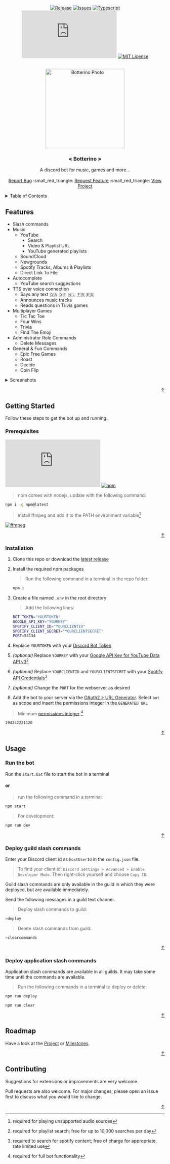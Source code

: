 <!-- markdownlint-disable-file MD033 -->
<!-- markdownlint-disable-file MD041 -->

<div id="top"></div>

<div align="center">

  <a href="">[![Release][release-shield]][release-url]
  <a href="">[![Issues][issues-shield]][issues-url]
  <a href="">[![Typescript][typescript-shield]][typescript-url]
  <a href="">[![DiscordJS][discordjs-shield]][discordjs-url]
  <a href="">[![MIT License][license-shield]][license-url]

</div>

<div align="center">
  <br />
  <a href="https://unsplash.com/photos/N2zxMUDwT4I">
    <img src="https://images.weserv.nl/?url=https://unsplash.com/photos/N2zxMUDwT4I/download?ixid=MnwxMjA3fDB8MXxhbGx8N3x8fHx8fDJ8fDE2NTMyNzQzOTk&force=true&w=640?v=4&fit=cover&mask=circle&maxage=7d&con=-15&mod=1.2" alt="Botterino Photo" width="250" height="250">
  </a>
  <p align="center">
    <h3 align="center">« Botterino »</h3>
    A discord bot for music, games and more...
    <br />
    <br />
    <a href="https://github.com/danloe/Botterino/issues">Report Bug</a>
    :small_red_triangle:
    <a href="https://github.com/danloe/Botterino/issues">Request Feature</a>
    :small_red_triangle:
    <a href="https://github.com/users/danloe/projects/1">View Project</a>
  </p>
</div>

<details>
  <summary>Table of Contents</summary>
  <ol>
    <li>
      <a href="#features">Features</a>
    </li>
    <li>
      <a href="#getting-started">Getting Started</a>
      <ul>
        <li><a href="#prerequisites">Prerequisites</a></li>
        <li><a href="#installation">Installation</a></li>
      </ul>
    </li>
    <li><a href="#usage">Usage</a></li>
      <ul>
        <li><a href="#run-the-bot">Run the bot</a></li>
        <li><a href="#deploy-guild-slash-commands">Deploy guild slash commands</a></li>
        <li><a href="#deploy-application-slash-commands">Deploy application slash commands</a></li>
      </ul>
    <li><a href="#roadmap">Roadmap</a></li>
    <li><a href="#contributing">Contributing</a></li>
  </ol>
</details>

## Features

- Slash commands
- Music
  - YouTube
    - Search
    - Video & Playlist URL
    - YouTube generated playlists
  - SoundCloud
  - Newgrounds
  - Spotify Tracks, Albums & Playlists
  - Direct Link To File
- Autocomplete
  - YouTube search suggestions
- TTS over voice connection
  - Says any text :gb: :de: :netherlands: :fr: :es:
  - Announces music tracks
  - Reads questions in Trivia games
- Multiplayer Games
  - Tic Tac Toe
  - Four Wins
  - Trivia
  - Find The Emoji
- Administrator Role Commands
  - Delete Messages
- General & Fun Commands
  - Epic Free Games
  - Roast
  - Decide
  - Coin Flip

<details>
  <summary>Screenshots</summary>
      <table style="width: 250px;"  cellpadding="2">
        <tbody>
          <tr>
          <td><img src="http://fayyn.bplaced.net/botterino/youtube.jpg" maxwidth alt="Botterino YouTube"></td>
          <td><img src="http://fayyn.bplaced.net/botterino/trivia.jpg" maxwidth alt="Botterino Trivia"></td>
          </tr>
          <tr>
          <td><img src="http://fayyn.bplaced.net/botterino/playlist.jpg" maxwidth alt="Botterino Playlist">
            <img src="http://fayyn.bplaced.net/botterino/soundcloud.jpg" maxwidth alt="Botterino SoundCloud"></td>
          <td><img src="http://fayyn.bplaced.net/botterino/queue.jpg" maxwidth alt="Botterino Queue"></td>
          </tr>
          <tr>
          <td><img src="http://fayyn.bplaced.net/botterino/challenge.jpg" maxwidth alt="Botterino Challenge"></td>
          <td><img src="http://fayyn.bplaced.net/botterino/fw.jpg" maxwidth alt="Botterino FourWins"></td>
          </tr>
          <tr>
          <td><img src="http://fayyn.bplaced.net/botterino/about.jpg" maxwidth alt="Botterino About"></td>
          <td><img src="http://fayyn.bplaced.net/botterino/ttt.jpg" maxwidth alt="Botterino TicTacToe"></td>
          </tr>
        </tbody>
      </table>
</details>

<p align="right"><a href="#top">&uarr;</a></p>

## Getting Started

Follow these steps to get the bot up and running.

### Prerequisites

[![NodeJS][node-shield]][node-url]
[![npm][npm-shield]][npm-url]

> npm comes with nodejs, update with the following command:

```sh
npm i -g npm@latest
```

> install ffmpeg and add it to the PATH environment variable[^ffmpeg]

[^ffmpeg]: required for playing unsupported audio sources

[![ffmpeg][ffmpeg-shield]][ffmpeg-url]

<p align="right"><a href="#top">&uarr;</a></p>

### Installation

1. Clone this repo or download the [latest release](https://github.com/danloe/Botterino/releases/)

2. Install the required npm packages

    > Run the following command in a terminal in the repo folder:

    ```sh
    npm i
    ```

3. Create a file named `.env` in the root directory

    > Add the following lines:

    ```sh
    BOT_TOKEN="YOURTOKEN"
    GOOGLE_API_KEY="YOURKEY"
    SPOTIFY_CLIENT_ID="YOURCLIENTID"
    SPOTIFY_CLIENT_SECRET="YOURCLIENTSECRET"
    PORT=53134
    ```

4. Replace `YOURTOKEN` with your [Discord Bot Token](https://discord.com/developers/applications)

5. _(optional)_ Replace `YOURKEY` with your [Google API Key for YouTube Data API v3](https://console.cloud.google.com/marketplace/product/google/youtube.googleapis.com)[^googleapi]
  [^googleapi]:required for playlist search; free for up to 10,000 searches per day

6. _(optional)_ Replace `YOURCLIENTID` and `YOURCLIENTSECRET` with your [Spotify API Credentials](https://developer.spotify.com/dashboard/)[^spotifyapi]
  [^spotifyapi]:required to search for spotify content; free of charge for appropriate, rate limited use

7. _(optional)_ Change the `PORT` for the webserver as desired

8. Add the bot to your server via the [OAuth2 > URL Generator](https://discord.com/developers/applications). Select `bot` as scope and insert the permissions integer in the `GENERATED URL`

> Minimum [permissions integer](https://discordapi.com/permissions.html#294242221120):[^permissions]

```sh
294242221120
```

[^permissions]: required for full bot functionality

<p align="right"><a href="#top">&uarr;</a></p>

## Usage

### Run the bot

Run the `start.bat` file to start the bot in a terminal

#### or

> run the following command in a terminal:

```sh
npm start
```

> For development:

```sh
npm run dev
```

<p align="right"><a href="#top">&uarr;</a></p>

### Deploy guild slash commands

Enter your Discord client id as `hostUserId` in the `config.json` file.

>To find your client id: `Discord Settings > Advanced > Enable Developer Mode`. Then right-click yourself and choose `Copy ID`.

Guild slash commands are only available in the guild in which they were deployed, but are available immediately.

Send the following messages in a guild text channel.

> Deploy slash commands to guild:

```sh
>deploy
```

> Delete slash commands from guild:

```sh
>clearcommands
```

<p align="right"><a href="#top">&uarr;</a></p>

### Deploy application slash commands

Application slash commands are available in all guilds. It may take some time until the commands are available.

> Run the following commands in a terminal to deploy or delete:

```sh
npm run deploy
```

```sh
npm run clear
```

<p align="right"><a href="#top">&uarr;</a></p>

## Roadmap

Have a look at the [Project](https://github.com/users/danloe/projects/1) or [Milestones](https://github.com/danloe/Botterino/milestones).

<p align="right"><a href="#top">&uarr;</a></p>

## Contributing

Suggestions for extensions or improvements are very welcome.

Pull requests are also welcome. For major changes, please open an issue first to discuss what you would like to change.

<p align="right"><a href="#top">&uarr;</a></p>

[release-shield]: https://img.shields.io/github/v/release/danloe/botterino?style=for-the-badge
[release-url]: https://github.com/danloe/Botterino/releases
[issues-shield]: https://img.shields.io/github/issues/danloe/Botterino.svg?style=for-the-badge
[issues-url]: https://github.com/danloe/Botterino/issues
[typescript-shield]: https://img.shields.io/github/package-json/dependency-version/danloe/botterino/dev/typescript?style=for-the-badge
[typescript-url]: https://github.com/Microsoft/TypeScript
[discordjs-shield]: https://img.shields.io/github/package-json/dependency-version/danloe/botterino/discord.js?style=for-the-badge
[discordjs-url]: https://github.com/discordjs/discord.js
[license-shield]: https://img.shields.io/github/license/danloe/Botterino.svg?style=for-the-badge
[license-url]: https://github.com/danloe/Botterino/blob/master/LICENSE.md
[node-shield]: https://img.shields.io/node/v/discord.js?style=flat-square
[node-url]: https://nodejs.org/
[npm-shield]: https://img.shields.io/npm/v/npm?style=flat-square
[npm-url]: https://github.com/npm
[ffmpeg-shield]: https://img.shields.io/badge/FFMPEG-%3E%3D5.0-brightgreen?style=flat-square
[ffmpeg-url]: https://www.ffmpeg.org/download.html

